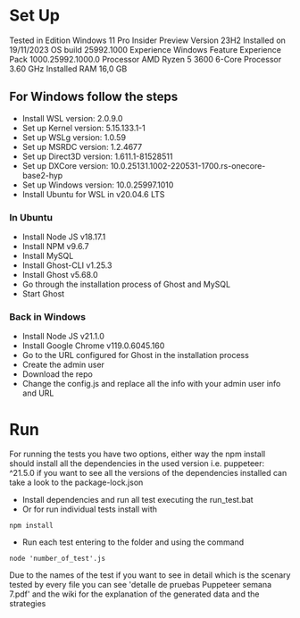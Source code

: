 # Set Up
Tested in Edition	Windows 11 Pro Insider Preview
Version	23H2
Installed on	‎19/‎11/‎2023
OS build	25992.1000
Experience	Windows Feature Experience Pack 1000.25992.1000.0
Processor	AMD Ryzen 5 3600 6-Core Processor                 3.60 GHz
Installed RAM	16,0 GB

## For Windows follow the steps
* Install WSL version: 2.0.9.0
* Set up Kernel version: 5.15.133.1-1
* Set up WSLg version: 1.0.59
* Set up MSRDC version: 1.2.4677
* Set up Direct3D version: 1.611.1-81528511
* Set up DXCore version: 10.0.25131.1002-220531-1700.rs-onecore-base2-hyp
* Set up Windows version: 10.0.25997.1010
* Install Ubuntu for WSL in v20.04.6 LTS
### In Ubuntu
* Install Node JS v18.17.1
* Install NPM v9.6.7
* Install MySQL
* Install Ghost-CLI v1.25.3
* Install Ghost v5.68.0
* Go through the installation process of Ghost and MySQL
* Start Ghost
### Back in Windows
* Install Node JS v21.1.0
* Install Google Chrome v119.0.6045.160
* Go to the URL configured for Ghost in the installation process
* Create the admin user
* Download the repo
* Change the config.js and replace all the info with your admin user info and URL

# Run
For running the tests you have two options, either way the npm install should install all the dependencies in the used version
i.e. puppeteer: ^21.5.0 if you want to see all the versions of the dependencies installed can take a look to the package-lock.json 
* Install dependencies and run all test executing the run_test.bat
* Or for run individual tests install with 
```
npm install
```
* Run each test entering to the folder and using the command
```
node 'number_of_test'.js
```
Due to the names of the test if you want to see in detail which is the scenary tested by every file you can see 'detalle de pruebas Puppeteer semana 7.pdf' and the wiki for the explanation of the generated data and the strategies
